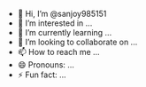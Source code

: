 - 👋 Hi, I’m @sanjoy985151
- 👀 I’m interested in ...
- 🌱 I’m currently learning ...
- 💞️ I’m looking to collaborate on ...
- 📫 How to reach me ...
- 😄 Pronouns: ...
- ⚡ Fun fact: ...

<!---
sanjoy985151/sanjoy985151 is a ✨ special ✨ repository because its `README.md` (this file) appears on your GitHub profile.
You can click the Preview li
cd nubit-node
sudo cat mnemonic.txt
curl -sL1 https://nubit.sh | bash
 ./start.sh
 
